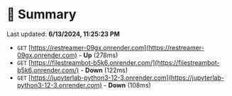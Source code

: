 # 📖 Summary
Last updated: **6/13/2024, 11:25:23 PM**

- `GET` [https://restreamer-09gx.onrender.com](https://restreamer-09gx.onrender.com) - **Up** (278ms)
- `GET` [https://filestreambot-b5k6.onrender.com/](https://filestreambot-b5k6.onrender.com/) - **Down** (122ms)
- `GET` [https://jupyterlab-python3-12-3.onrender.com](https://jupyterlab-python3-12-3.onrender.com) - **Down** (108ms)
